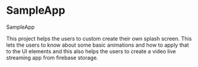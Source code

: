 # SampleApp
SampleApp

This project helps the users to custom create their own splash screen. This lets the users to know about some basic animations and how to apply that to the UI elements and this also helps the users to create a video live streaming app from firebase storage.
